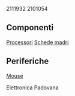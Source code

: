 2111932
2101054

## Componenti
[Processori](componenti/processori.md)
[Schede madri](componenti/schede_madri.md)

## Periferiche
[Mouse](periferiche/mouse.md)

Elettronica Padovana
